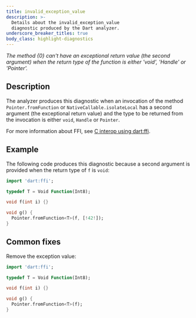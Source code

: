 ```yaml
---
title: invalid_exception_value
description: >-
  Details about the invalid_exception_value
  diagnostic produced by the Dart analyzer.
underscore_breaker_titles: true
body_class: highlight-diagnostics
---
```


_The method {0} can't have an exceptional return value (the second argument)
when the return type of the function is either 'void', 'Handle' or 'Pointer'._

## Description

The analyzer produces this diagnostic when an invocation of the method
`Pointer.fromFunction` or `NativeCallable.isolateLocal`
has a second argument (the exceptional return
value) and the type to be returned from the invocation is either `void`,
`Handle` or `Pointer`.

For more information about FFI, see [C interop using dart:ffi][ffi].

## Example

The following code produces this diagnostic because a second argument is
provided when the return type of `f` is `void`:

```dart
import 'dart:ffi';

typedef T = Void Function(Int8);

void f(int i) {}

void g() {
  Pointer.fromFunction<T>(f, [!42!]);
}
```

## Common fixes

Remove the exception value:

```dart
import 'dart:ffi';

typedef T = Void Function(Int8);

void f(int i) {}

void g() {
  Pointer.fromFunction<T>(f);
}
```

[ffi]: /interop/c-interop
